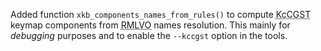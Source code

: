 Added function `xkb_components_names_from_rules()` to compute
<abbr title="Keycodes, Compatibility, Geometry, Symbols, Types">KcCGST</abbr>
keymap components from
<abbr title="Rules, Model, Layout, Variant, Options">RMLVO</abbr> names resolution.
This mainly for *debugging* purposes and to enable the `--kccgst` option in the tools.
